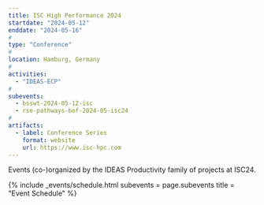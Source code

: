 ```yaml
---
title: ISC High Performance 2024
startdate: "2024-05-12"
enddate: "2024-05-16"
#
type: "Conference" 
#
location: Hamburg, Germany
#
activities:
  - "IDEAS-ECP"
#
subevents:
  - bsswt-2024-05-12-isc
  - rse-pathways-bof-2024-05-isc24
#
artifacts:
  - label: Conference Series
    format: website
    url: https://www.isc-hpc.com
---
```


Events (co-)organized by the IDEAS Productivity family of projects at ISC24.

{% include _events/schedule.html
   subevents = page.subevents
   title = "Event Schedule"
%}

